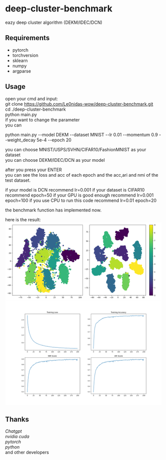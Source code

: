 # deep-cluster-benchmark
eazy deep cluster algorithm (DEKM/IDEC/DCN)
## Requirements 
+ pytorch
+ torchversion
+ sklearn
+ numpy
+ argparse
## Usage
open your cmd and input:  
git clone https://github.com/Le0nidas-wow/deep-cluster-benchmark.git  
cd ./deep-cluster-benchmark  
python main.py  
if you want to change the parameter  
you can   
  
python main.py --model DEKM --dataset MNIST --lr 0.01 --momentum 0.9 --weight_decay 5e-4 --epoch 20  
  
you can choose MNIST/USPS/SVHN/CIFAR10/FashionMNIST as your dataset  
you can choose DEKM/IDEC/DCN as your model  
  
after you press your ENTER  
you can see the loss and acc of each epoch and the acc,ari and nmi of the test dataset.  
  
if your model is DCN recommend lr=0.001
if your dataset is CIFAR10 recommend epoch=50
if your GPU is good enough recommend lr=0.001 epoch=100
if you use CPU to run this code recommend lr=0.01 epoch=20 
  

the benchmark function has  implemented now.  

here is the result:  
![image1](./result/DEKM_MNIST_epoch_10_result.png)
![image1](./result/DEKM_USPS_result.png)

## Thanks
*Chatgpt*  
*nvidia cuda*  
*pytorch*  
*python*  
and other developers  







